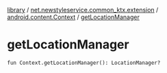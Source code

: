 [library](../../index.md) / [net.newstyleservice.common_ktx.extension](../index.md) / [android.content.Context](index.md) / [getLocationManager](./get-location-manager.md)

# getLocationManager

`fun Context.getLocationManager(): LocationManager?`